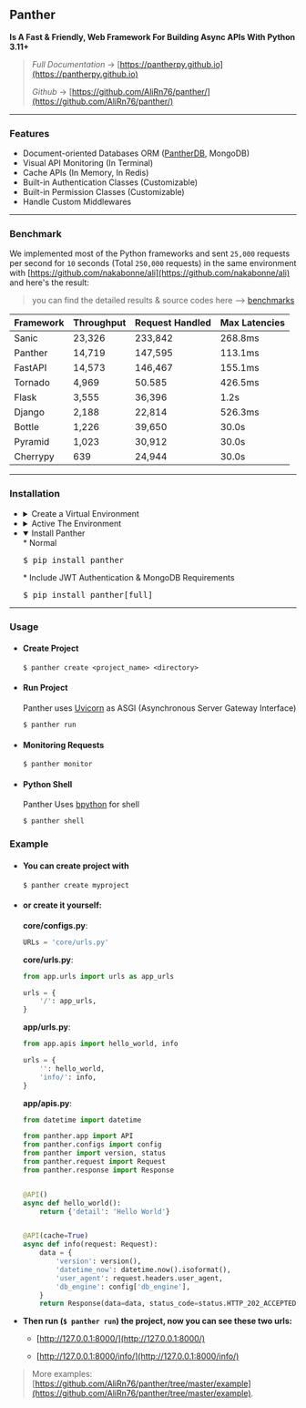 
## Panther 
<b>Is A Fast &  Friendly, Web Framework For Building Async APIs With Python 3.11+</b> 

>_Full Documentation_ -> [https://pantherpy.github.io](https://pantherpy.github.io)
> 
>_Github_ -> [https://github.com/AliRn76/panther/](https://github.com/AliRn76/panther/)

---

### Features
- Document-oriented Databases ORM ([PantherDB](https://pypi.org/project/pantherdb/), MongoDB)
- Visual API Monitoring (In Terminal)
- Cache APIs (In Memory, In Redis)
- Built-in Authentication Classes (Customizable)
- Built-in Permission Classes (Customizable)
- Handle Custom Middlewares
---

### Benchmark
We implemented most of the Python frameworks and sent 
`25,000` requests per second 
for `10` seconds
(Total `250,000` requests)
in the same environment
with [https://github.com/nakabonne/ali](https://github.com/nakabonne/ali) and here's the result:

> you can find the detailed results & source codes here --> [benchmarks](https://pantherpy.github.io/benchmarks/)


| Framework  | Throughput  | Request Handled  | Max Latencies |
|------------|-------------|------------------|---------------|
| Sanic      | 23,326      | 233,842          | 268.8ms       |
| Panther    | 14,719      | 147,595          | 113.1ms       |
| FastAPI    | 14,573      | 146,467          | 155.1ms       |
| Tornado    | 4,969       | 50.585           | 426.5ms       |
| Flask      | 3,555       | 36,396           | 1.2s          |
| Django     | 2,188       | 22,814           | 526.3ms       |
| Bottle     | 1,226       | 39,650           | 30.0s         |
| Pyramid    | 1,023       | 30,912           | 30.0s         |
| Cherrypy   | 639         | 24,944           | 30.0s         |

---

### Installation
- <details>
    <summary>Create a Virtual Environment</summary>
    <pre>$ python -m venv .venv</pre>
  
  </details>
  
- <details>
    <summary>Active The Environment</summary>
    * Linux & Mac
      <pre>$ source .venv/bin/activate</pre>
    * Windows
      <pre>$ .\\.venv\Scripts\activate</pre>
  
  </details>
 
- <details open>
    <summary>Install Panther</summary>
    * Normal
      <pre>$ pip install panther</pre>
    * Include JWT Authentication & MongoDB Requirements
      <pre>$ pip install panther[full]</pre>
  </details>
  
---

### Usage

- #### Create Project

    ```console
    $ panther create <project_name> <directory>
    ```

- #### Run Project
    Panther uses [Uvicorn](https://github.com/encode/uvicorn) as ASGI (Asynchronous Server Gateway Interface)
    ```console
    $ panther run 
    ```

- #### Monitoring Requests

    ```console
    $ panther monitor 
    ```

- #### Python Shell
    Panther Uses [bpython](https://bpython-interpreter.org) for shell
    ```console
    $ panther shell 
    ```
  
### Example

- #### You can create project with
 
    ```console 
    $ panther create myproject
    ``` 
  
- #### or create it yourself:

    **core/configs.py**:
    
    ```python
    URLs = 'core/urls.py'
    ```
    
    **core/urls.py**:
    
    ```python
    from app.urls import urls as app_urls
    
    urls = {
        '/': app_urls,
    }
    ```
    
    **app/urls.py**:
    
    ```python
    from app.apis import hello_world, info
    
    urls = {
        '': hello_world,
        'info/': info,
    }
    ```
    
    **app/apis.py**:
    
    ```python
    from datetime import datetime

    from panther.app import API
    from panther.configs import config
    from panther import version, status
    from panther.request import Request
    from panther.response import Response
    
    
    @API()
    async def hello_world():
        return {'detail': 'Hello World'}
    
    
    @API(cache=True)
    async def info(request: Request):
        data = {
            'version': version(),
            'datetime_now': datetime.now().isoformat(),
            'user_agent': request.headers.user_agent,
            'db_engine': config['db_engine'],
        }
        return Response(data=data, status_code=status.HTTP_202_ACCEPTED)
    ```

- <b> Then run (`$ panther run`) the project, now you can see these two urls:</b>

  * [http://127.0.0.1:8000/](http://127.0.0.1:8000/)

  * [http://127.0.0.1:8000/info/](http://127.0.0.1:8000/info/)



> More examples: [https://github.com/AliRn76/panther/tree/master/example](https://github.com/AliRn76/panther/tree/master/example).
